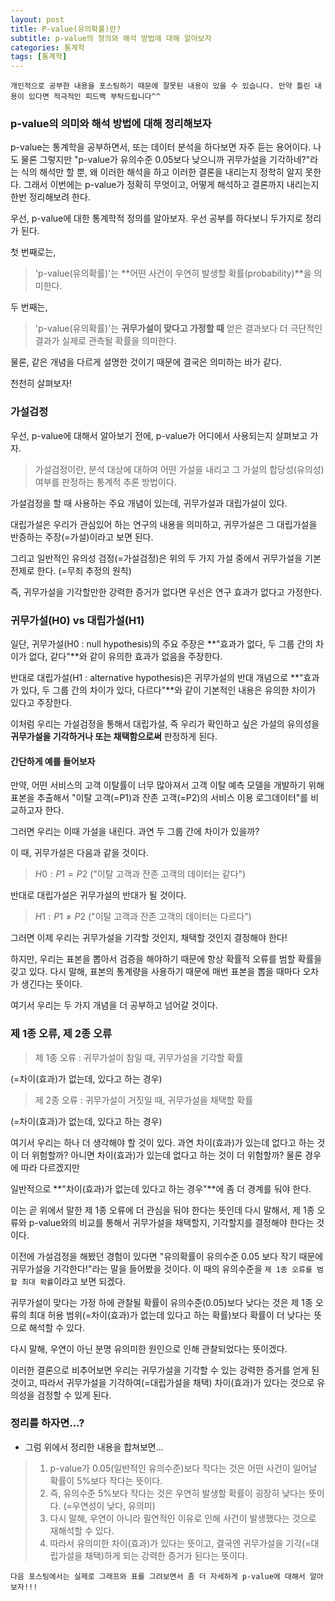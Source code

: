 ```yaml
---
layout: post
title: P-value(유의확률)란?
subtitle: p-value의 정의와 해석 방법에 대해 알아보자
categories: 통계학
tags: [통계학]
---
```


`개인적으로 공부한 내용을 포스팅하기 때문에 잘못된 내용이 있을 수 있습니다. 만약 틀린 내용이 있다면 적극적인 피드백 부탁드립니다^^`


### p-value의 의미와 해석 방법에 대해 정리해보자

p-value는 통계학을 공부하면서, 또는 데이터 분석을 하다보면 자주 듣는 용어이다. 나도 물론 그렇지만 "p-value가 유의수준 0.05보다 낮으니까 귀무가설을 기각하네?"라는 식의 해석만 할 뿐, 왜 이러한 해석을 하고 이러한 결론을 내리는지 정학히 알지 못한다. 그래서 이번에는 p-value가 정확히 무엇이고, 어떻게 해석하고 결론까지 내리는지 한번 정리해보려 한다.

우선, p-value에 대한 통계학적 정의를 알아보자. 우선 공부를 하다보니 두가지로 정리가 된다.

첫 번째로는,
> 'p-value(유의확률)'는 **어떤 사건이 우연히 발생할 확률(probability)**을 의미한다.

두 번째는,
> 'p-value(유의확률)'는 **귀무가설이 맞다고 가정할 때** 얻은 결과보다 더 극단적인 결과가 실제로 관측될 확률을 의미한다.

물론, 같은 개념을 다르게 설명한 것이기 때문에 결국은 의미하는 바가 같다.

천천히 살펴보자!




### 가설검정

우선, p-value에 대해서 알아보기 전에, p-value가 어디에서 사용되는지 살펴보고 가자.

> 가설검정이란, 분석 대상에 대하여 어떤 가설을 내리고 그 가설의 합당성(유의성) 여부를 판정하는 통계적 추론 방법이다.

가설검정을 할 때 사용하는 주요 개념이 있는데, 귀무가설과 대립가설이 있다.

대립가설은 우리가 관심있어 하는 연구의 내용을 의미하고, 귀무가설은 그 대립가설을 반증하는 주장(=가설)이라고 보면 된다.

그리고 일반적인 유의성 검정(=가설검정)은 위의 두 가지 가설 중에서 귀무가설을 기본 전제로 한다. (=무죄 추정의 원칙)

즉, 귀무가설을 기각할만한 강력한 증거가 없다면 우선은 연구 효과가 없다고 가정한다.



### 귀무가설(H0) vs 대립가설(H1)

일단, 귀무가설(H0 : null hypothesis)의 주요 주장은 **"효과가 없다, 두 그룹 간의 차이가 없다, 같다"**와 같이 유의한 효과가 없음을 주장한다.

반대로 대립가설(H1 : alternative hypothesis)은 귀무가설의 반대 개념으로 **"효과가 있다, 두 그룹 간의 차이가 있다, 다르다"**와 같이 기본적인 내용은 유의한 차이가 있다고 주장한다.

이처럼 우리는 가설검정을 통해서 대립가설, 즉 우리가 확인하고 싶은 가설의 유의성을 **귀무가설을 기각하거나 또는 채택함으로써** 판정하게 된다.

#### 간단하게 예를 들어보자
만약, 어떤 서비스의 고객 이탈률이 너무 많아져서 고객 이탈 예측 모델을 개발하기 위해 표본을 추출해서 "이탈 고객(=P1)과 잔존 고객(=P2)의 서비스 이용 로그데이터"를 비교하고자 한다.

그러면 우리는 이때 가설을 내린다. 과연 두 그룹 간에 차이가 있을까?

이 때, 귀무가설은 다음과 같을 것이다.
> $H0 : P1 = P2$ ("이탈 고객과 잔존 고객의 데이터는 같다")

반대로 대립가설은 귀무가설의 반대가 될 것이다.
> $H1 : P1 \ne P2$ ("이탈 고객과 잔존 고객의 데이터는 다르다")

그러면 이제 우리는 귀무가설을 기각할 것인지, 채택할 것인지 결정해야 한다!

하지만, 우리는 표본을 뽑아서 검증을 해야하기 때문에 항상 확률적 오류를 범할 확률을 갖고 있다. 다시 말해, 표본의 통계량을 사용하기 때문에 매번 표본을 뽑을 때마다 오차가 생긴다는 뜻이다.

여기서 우리는 두 가지 개념을 더 공부하고 넘어갈 것이다.




### 제 1종 오류, 제 2종 오류

> 제 1종 오류 : 귀무가설이 참일 때, 귀무가설을 기각할 확률

(=차이(효과)가 없는데, 있다고 하는 경우)

> 제 2종 오류 : 귀무가설이 거짓일 때, 귀무가설을 채택할 확률

(=차이(효과)가 없는데, 있다고 하는 경우)

여기서 우리는 하나 더 생각해야 할 것이 있다. 과연 차이(효과)가 있는데 없다고 하는 것이 더 위험할까? 아니면 차이(효과)가 있는데 없다고 하는 것이 더 위험할까? 물론 경우에 따라 다르겠지만

일반적으로 **"차이(효과)가 없는데 있다고 하는 경우"**에 좀 더 경계를 둬야 한다.

이는 곧 위에서 말한 제 1종 오류에 더 관심을 둬야 한다는 뜻인데 다시 말해서, 제 1종 오류와 p-value와의 비교를 통해서 귀무가설을 채택할지, 기각할지를 결정해야 한다는 것이다.

이전에 가설검정을 해봤던 경험이 있다면 "유의확률이 유의수준 0.05 보다 작기 때문에 귀무가설을 기각한다!"라는 말을 들어봤을 것이다. 이 때의 유의수준을 `제 1종 오류를 범할 최대 확률`이라고 보면 되겠다.

귀무가설이 맞다는 가정 하에 관찰될 확률이 유의수준(0.05)보다 낮다는 것은 제 1종 오류의 최대 허용 범위(=차이(효과)가 없는데 있다고 하는 확률)보다 확률이 더 낮다는 뜻으로 해석할 수 있다.

다시 말해, 우연이 아닌 분명 유의미한 원인으로 인해 관찰되었다는 뜻이겠다.

이러한 결론으로 비추어보면 우리는 귀무가설을 기각할 수 있는 강력한 증거를 얻게 된 것이고, 따라서 귀무가설을 기각하여(=대립가설을 채택) 차이(효과)가 있다는 것으로 유의성을 검정할 수 있게 된다.




### 정리를 하자면...?

* 그럼 위에서 정리한 내용을 합쳐보면...

> 1. p-value가 0.05(일반적인 유의수준)보다 작다는 것은 어떤 사건이 일어날 확률이 5%보다 작다는 뜻이다.
> 2. 즉, 유의수준 5%보다 작다는 것은 우연히 발생할 확률이 굉장히 낮다는 뜻이다. (=우연성이 낮다, 유의미)
> 3. 다시 말해, 우연이 아니라 필연적인 이유로 인해 사건이 발생했다는 것으로 재해석할 수 있다.
> 4. 따라서 유의미한 차이(효과)가 있다는 뜻이고, 결국엔 귀무가설을 기각(=대립가설을 채택)하게 되는 강력한 증거가 된다는 뜻이다.



`다음 포스팅에서는 실제로 그래프와 표를 그려보면서 좀 더 자세하게 p-value에 대해서 알아보자!!!`